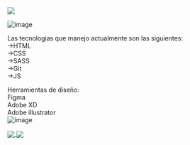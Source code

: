 <img align="center" src="https://external-content.duckduckgo.com/iu/?u=https%3A%2F%2Fi.pinimg.com%2Foriginals%2F41%2F7e%2Fbe%2F417ebee986aec41629278b1e04cfbfe9.gif&f=1&nofb=1">




![image](https://user-images.githubusercontent.com/77351885/114696164-c0776180-9cf2-11eb-9aec-3a7c74a837c7.png)


Las tecnologias que manejo actualmente son las siguientes: <br/>
->HTML <br/>
->CSS  <br/>
->SASS <br/>
->Git  <br/>
->JS   <br/>

Herramientas de diseño:<br/>
Figma <br/>
Adobe XD <br/>
Adobe illustrator <br/>
![image](https://user-images.githubusercontent.com/77351885/114696195-c8cf9c80-9cf2-11eb-92cd-2471318b89a6.png)





<a href="https://github.com/t0uu/github-readme-stats">
<img align="center" src="https://github-readme-stats.vercel.app/api?username=t0uu&show_icons=true&theme=dark" />
</a>

<a href="https://github.com/t0uu/convoychat">
<img align="center" src="https://github-readme-stats.vercel.app/api/top-langs/?username=t0uu&layout=compact" />
  </a>

